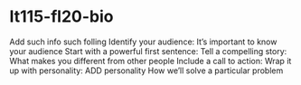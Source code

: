 # It115-fl20-bio
Add such info such folling 
Identify your audience: It’s important to know your audience
Start with a powerful first sentence: 
Tell a compelling story: What makes you different from other people
Include a call to action:
Wrap it up with personality: ADD personality
How we’ll solve a particular problem


